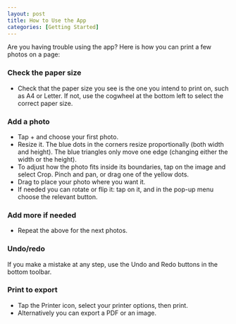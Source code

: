 ```yaml
---
layout: post
title: How to Use the App
categories: [Getting Started]
---
```


Are you having trouble using the app? Here is how you can print a few photos on a page:

### Check the paper size
* Check that the paper size you see is the one you intend to print on, such as A4 or Letter. If not, use the cogwheel at the bottom left to select the correct paper size.

### Add a photo
* Tap + and choose your first photo.
* Resize it. The blue dots in the corners resize proportionally (both width and height). The blue triangles only move one edge (changing either the width or the height).
* To adjust how the photo fits inside its boundaries, tap on the image and select Crop. Pinch and pan, or drag one of the yellow dots.
* Drag to place your photo where you want it.
* If needed you can rotate or flip it: tap on it, and in the pop-up menu choose the relevant button.

### Add more if needed
* Repeat the above for the next photos.

### Undo/redo
If you make a mistake at any step, use the Undo and Redo buttons in the bottom toolbar.

### Print to export
* Tap the Printer icon, select your printer options, then print.
* Alternatively you can export a PDF or an image.